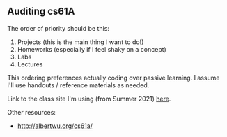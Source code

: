 ## Auditing cs61A 

The order of priority should be this: 

1. Projects (this is the main thing I want to do!) 
2. Homeworks (especially if I feel shaky on a concept) 
3. Labs 
4. Lectures 

This ordering preferences actually coding over passive learning. I assume I'll
use handouts / reference materials as needed.   


Link to the class site I'm using (from Summer 2021) [here](https://inst.eecs.berkeley.edu/~cs61a/su21/). 

Other resources: 
- http://albertwu.org/cs61a/
